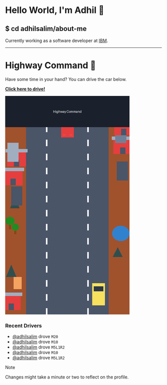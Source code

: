 # Hello World, I'm Adhil 👋

## $ cd adhilsalim/about-me
Currently working as a software developer at [IBM](https://www.ibm.com/).

---

# Highway Command 🚗

Have some time in your hand? You can drive the car below.

[**Click here to drive!**](https://github.com/adhilsalim/adhilsalim/issues/new?assignees=&labels=drive&template=drive_car.md&title=M5L1)

![Highway Driving Game Banner](highway_banner.png)

### Recent Drivers
- [@adhilsalim](https://github.com/adhilsalim) drove `M20`
- [@adhilsalim](https://github.com/adhilsalim) drove `M10`
- [@adhilsalim](https://github.com/adhilsalim) drove `M5L1R2`
- [@adhilsalim](https://github.com/adhilsalim) drove `M10`
- [@adhilsalim](https://github.com/adhilsalim) drove `M5L1R2`

> [!NOTE]
> Changes might take a minute or two to reflect on the profile.
